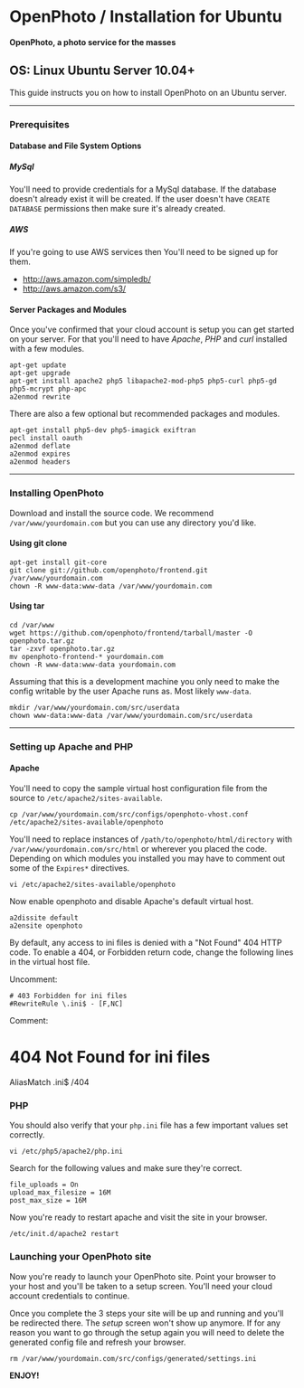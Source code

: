 OpenPhoto / Installation for Ubuntu
=======================
#### OpenPhoto, a photo service for the masses

## OS: Linux Ubuntu Server 10.04+

This guide instructs you on how to install OpenPhoto on an Ubuntu server.

----------------------------------------

### Prerequisites

#### Database and File System Options

##### MySql 
You'll need to provide credentials for a MySql database. If the database doesn't already exist it will be created. If the user doesn't have `CREATE DATABASE` permissions then make sure it's already created.

##### AWS
If you're going to use AWS services then You'll need to be signed up for them.

* http://aws.amazon.com/simpledb/
* http://aws.amazon.com/s3/

#### Server Packages and Modules
Once you've confirmed that your cloud account is setup you can get started on your server. For that you'll need to have _Apache_, _PHP_ and _curl_ installed with a few modules.

    apt-get update
    apt-get upgrade
    apt-get install apache2 php5 libapache2-mod-php5 php5-curl php5-gd php5-mcrypt php-apc
    a2enmod rewrite

There are also a few optional but recommended packages and modules.

    apt-get install php5-dev php5-imagick exiftran
    pecl install oauth
    a2enmod deflate
    a2enmod expires
    a2enmod headers

----------------------------------------

### Installing OpenPhoto

Download and install the source code. We recommend `/var/www/yourdomain.com` but you can use any directory you'd like.

#### Using git clone

    apt-get install git-core
    git clone git://github.com/openphoto/frontend.git /var/www/yourdomain.com
    chown -R www-data:www-data /var/www/yourdomain.com

#### Using tar

    cd /var/www
    wget https://github.com/openphoto/frontend/tarball/master -O openphoto.tar.gz
    tar -zxvf openphoto.tar.gz
    mv openphoto-frontend-* yourdomain.com
    chown -R www-data:www-data yourdomain.com

Assuming that this is a development machine you only need to make the config writable by the user Apache runs as. Most likely `www-data`.

    mkdir /var/www/yourdomain.com/src/userdata
    chown www-data:www-data /var/www/yourdomain.com/src/userdata

----------------------------------------

### Setting up Apache and PHP

#### Apache

You'll need to copy the sample virtual host configuration file from the source to `/etc/apache2/sites-available`.

    cp /var/www/yourdomain.com/src/configs/openphoto-vhost.conf /etc/apache2/sites-available/openphoto

You'll need to replace instances of `/path/to/openphoto/html/directory` with `/var/www/yourdomain.com/src/html` or wherever you placed the code. Depending on which modules you installed you may have to comment out some of the `Expires*` directives.

    vi /etc/apache2/sites-available/openphoto

Now enable openphoto and disable Apache's default virtual host.

    a2dissite default
    a2ensite openphoto


By default, any access to ini files is denied with a "Not Found" 404 HTTP code.  To enable a 404, or Forbidden return code, change the following lines in the virtual host file.

Uncomment:

    # 403 Forbidden for ini files
    #RewriteRule \.ini$ - [F,NC]

Comment:

  # 404 Not Found for ini files
  AliasMatch \.ini$	/404

### PHP

You should also verify that your `php.ini` file has a few important values set correctly.

    vi /etc/php5/apache2/php.ini

Search for the following values and make sure they're correct.

    file_uploads = On
    upload_max_filesize = 16M
    post_max_size = 16M

Now you're ready to restart apache and visit the site in your browser.

    /etc/init.d/apache2 restart

### Launching your OpenPhoto site

Now you're ready to launch your OpenPhoto site. Point your browser to your host and you'll be taken to a setup screen. You'll need your cloud account credentials to continue.

Once you complete the 3 steps your site will be up and running and you'll be redirected there. The _setup_ screen won't show up anymore. If for any reason you want to go through the setup again you will need to delete the generated config file and refresh your browser.

    rm /var/www/yourdomain.com/src/configs/generated/settings.ini

**ENJOY!**

